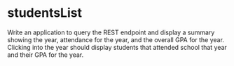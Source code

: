 # studentsList
Write an application to query the REST endpoint and display a summary showing the year, attendance for the year, and the overall GPA for the year. Clicking into the year should display students that attended school that year and their GPA for the year.
